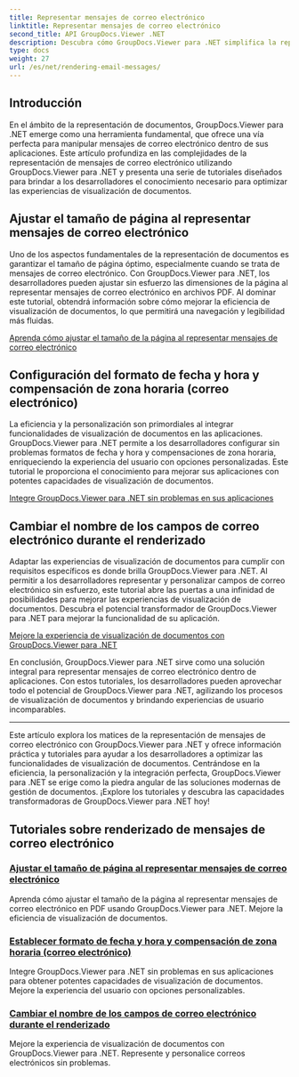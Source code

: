 ```yaml
---
title: Representar mensajes de correo electrónico
linktitle: Representar mensajes de correo electrónico
second_title: API GroupDocs.Viewer .NET
description: Descubra cómo GroupDocs.Viewer para .NET simplifica la representación de mensajes de correo electrónico en archivos PDF. Aprenda a ajustar el tamaño de la página, configurar el formato Fecha y hora y cambiar el nombre de los campos de manera eficiente.
type: docs
weight: 27
url: /es/net/rendering-email-messages/
---
```

## Introducción

En el ámbito de la representación de documentos, GroupDocs.Viewer para .NET emerge como una herramienta fundamental, que ofrece una vía perfecta para manipular mensajes de correo electrónico dentro de sus aplicaciones. Este artículo profundiza en las complejidades de la representación de mensajes de correo electrónico utilizando GroupDocs.Viewer para .NET y presenta una serie de tutoriales diseñados para brindar a los desarrolladores el conocimiento necesario para optimizar las experiencias de visualización de documentos.

## Ajustar el tamaño de página al representar mensajes de correo electrónico

Uno de los aspectos fundamentales de la representación de documentos es garantizar el tamaño de página óptimo, especialmente cuando se trata de mensajes de correo electrónico. Con GroupDocs.Viewer para .NET, los desarrolladores pueden ajustar sin esfuerzo las dimensiones de la página al representar mensajes de correo electrónico en archivos PDF. Al dominar este tutorial, obtendrá información sobre cómo mejorar la eficiencia de visualización de documentos, lo que permitirá una navegación y legibilidad más fluidas.

[Aprenda cómo ajustar el tamaño de la página al representar mensajes de correo electrónico](./adjust-page-size-email/)

## Configuración del formato de fecha y hora y compensación de zona horaria (correo electrónico)

La eficiencia y la personalización son primordiales al integrar funcionalidades de visualización de documentos en las aplicaciones. GroupDocs.Viewer para .NET permite a los desarrolladores configurar sin problemas formatos de fecha y hora y compensaciones de zona horaria, enriqueciendo la experiencia del usuario con opciones personalizadas. Este tutorial le proporciona el conocimiento para mejorar sus aplicaciones con potentes capacidades de visualización de documentos.

[Integre GroupDocs.Viewer para .NET sin problemas en sus aplicaciones](./set-date-time-format-offset-email/)

## Cambiar el nombre de los campos de correo electrónico durante el renderizado

Adaptar las experiencias de visualización de documentos para cumplir con requisitos específicos es donde brilla GroupDocs.Viewer para .NET. Al permitir a los desarrolladores representar y personalizar campos de correo electrónico sin esfuerzo, este tutorial abre las puertas a una infinidad de posibilidades para mejorar las experiencias de visualización de documentos. Descubra el potencial transformador de GroupDocs.Viewer para .NET para mejorar la funcionalidad de su aplicación.

[Mejore la experiencia de visualización de documentos con GroupDocs.Viewer para .NET](./rename-email-fields/)

En conclusión, GroupDocs.Viewer para .NET sirve como una solución integral para representar mensajes de correo electrónico dentro de aplicaciones. Con estos tutoriales, los desarrolladores pueden aprovechar todo el potencial de GroupDocs.Viewer para .NET, agilizando los procesos de visualización de documentos y brindando experiencias de usuario incomparables.

--- 

Este artículo explora los matices de la representación de mensajes de correo electrónico con GroupDocs.Viewer para .NET y ofrece información práctica y tutoriales para ayudar a los desarrolladores a optimizar las funcionalidades de visualización de documentos. Centrándose en la eficiencia, la personalización y la integración perfecta, GroupDocs.Viewer para .NET se erige como la piedra angular de las soluciones modernas de gestión de documentos. ¡Explore los tutoriales y descubra las capacidades transformadoras de GroupDocs.Viewer para .NET hoy!
## Tutoriales sobre renderizado de mensajes de correo electrónico
### [Ajustar el tamaño de página al representar mensajes de correo electrónico](./adjust-page-size-email/)
Aprenda cómo ajustar el tamaño de la página al representar mensajes de correo electrónico en PDF usando GroupDocs.Viewer para .NET. Mejore la eficiencia de visualización de documentos.
### [Establecer formato de fecha y hora y compensación de zona horaria (correo electrónico)](./set-date-time-format-offset-email/)
Integre GroupDocs.Viewer para .NET sin problemas en sus aplicaciones para obtener potentes capacidades de visualización de documentos. Mejore la experiencia del usuario con opciones personalizables.
### [Cambiar el nombre de los campos de correo electrónico durante el renderizado](./rename-email-fields/)
Mejore la experiencia de visualización de documentos con GroupDocs.Viewer para .NET. Represente y personalice correos electrónicos sin problemas.